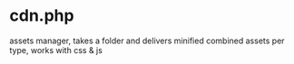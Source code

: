 # cdn.php
assets manager, takes a folder and delivers minified combined assets per type, works with css &amp; js
